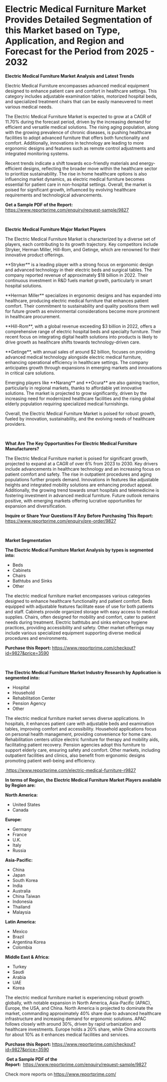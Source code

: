 <p><h1>Electric Medical Furniture Market Provides Detailed Segmentation of this Market based on Type, Application, and Region and Forecast for the Period from 2025 - 2032</h1></p><p><strong>Electric Medical Furniture Market Analysis and Latest Trends</strong></p>
<p><p>Electric Medical Furniture encompasses advanced medical equipment designed to enhance patient care and comfort in healthcare settings. This category includes adjustable examination tables, motorized hospital beds, and specialized treatment chairs that can be easily maneuvered to meet various medical needs. </p><p>The Electric Medical Furniture Market is expected to grow at a CAGR of 11.70% during the forecast period, driven by the increasing demand for efficient and versatile medical solutions. The rising aging population, along with the growing prevalence of chronic diseases, is pushing healthcare facilities to adopt advanced furniture that offers both functionality and comfort. Additionally, innovations in technology are leading to more ergonomic designs and features such as remote control adjustments and integrated monitoring systems. </p><p>Recent trends indicate a shift towards eco-friendly materials and energy-efficient designs, reflecting the broader move within the healthcare sector to prioritize sustainability. The rise in home healthcare options is also influencing market dynamics, as electric medical furniture becomes essential for patient care in non-hospital settings. Overall, the market is poised for significant growth, influenced by evolving healthcare requirements and technological advancements.</p></p>
<p><strong>Get a Sample PDF of the Report:&nbsp;</strong> <a href="https://www.reportprime.com/enquiry/request-sample/9827?utm_campaign=2280&utm_medium=2&utm_source=Github&utm_content=ia&utm_term=20032025&utm_id=electric-medical-furniture">https://www.reportprime.com/enquiry/request-sample/9827</a></p>
<p>&nbsp;</p>
<p><strong>Electric Medical Furniture Major Market Players</strong></p>
<p><p>The Electric Medical Furniture Market is characterized by a diverse set of players, each contributing to its growth trajectory. Key competitors include Stryker, Herman Miller, Hill-Rom, and Getinge, which are renowned for their innovative product offerings.</p><p>**Stryker** is a leading player with a strong focus on ergonomic design and advanced technology in their electric beds and surgical tables. The company reported revenue of approximately $18 billion in 2022. Their continuous investment in R&D fuels market growth, particularly in smart hospital solutions.</p><p>**Herman Miller** specializes in ergonomic designs and has expanded into healthcare, producing electric medical furniture that enhances patient comfort. Their commitment to sustainability and quality positions them well for future growth as environmental considerations become more prominent in healthcare procurement.</p><p>**Hill-Rom**, with a global revenue exceeding $3 billion in 2022, offers a comprehensive range of electric hospital beds and specialty furniture. Their recent focus on integrating digital health solutions into products is likely to drive growth as healthcare shifts towards technology-driven care.</p><p>**Getinge**, with annual sales of around $2 billion, focuses on providing advanced medical technology alongside electric medical furniture, enhancing operational efficiency in healthcare settings. The company anticipates growth through expansions in emerging markets and innovations in critical care solutions.</p><p>Emerging players like **Narang** and **Ocura** are also gaining traction, particularly in regional markets, thanks to affordable yet innovative solutions. The market is projected to grow significantly, driven by the increasing need for modernized healthcare facilities and the rising global elderly population requiring specialized medical furnishings.</p><p>Overall, the Electric Medical Furniture Market is poised for robust growth, fueled by innovation, sustainability, and the evolving needs of healthcare providers.</p></p>
<p>&nbsp;</p>
<p><strong>What Are The Key Opportunities For Electric Medical Furniture Manufacturers?</strong></p>
<p><p>The Electric Medical Furniture market is poised for significant growth, projected to expand at a CAGR of over 6% from 2023 to 2030. Key drivers include advancements in healthcare technology and an increasing focus on patient comfort and safety. The rise in outpatient procedures and aging populations further propels demand. Innovations in features like adjustable heights and integrated mobility solutions are enhancing product appeal. Additionally, the growing trend towards smart hospitals and telemedicine is fostering investment in advanced medical furniture. Future outlook remains positive, with emerging markets offering lucrative opportunities for expansion and diversification.</p></p>
<p><strong>Inquire or Share Your Questions If Any Before Purchasing This Report:</strong> <a href="https://www.reportprime.com/enquiry/pre-order/9827?utm_campaign=2280&utm_medium=2&utm_source=Github&utm_content=ia&utm_term=20032025&utm_id=electric-medical-furniture">https://www.reportprime.com/enquiry/pre-order/9827</a></p>
<p>&nbsp;</p>
<p><strong>Market Segmentation</strong></p>
<p><strong>The Electric Medical Furniture Market Analysis by types is segmented into:</strong></p>
<p><ul><li>Beds</li><li>Cabinets</li><li>Chairs</li><li>Bathtubs and Sinks</li><li>Other</li></ul></p>
<p><p>The electric medical furniture market encompasses various categories designed to enhance healthcare functionality and patient comfort. Beds equipped with adjustable features facilitate ease of use for both patients and staff. Cabinets provide organized storage with easy access to medical supplies. Chairs, often designed for mobility and comfort, cater to patient needs during treatment. Electric bathtubs and sinks enhance hygiene practices, providing accessibility and safety. Other market offerings may include various specialized equipment supporting diverse medical procedures and environments.</p></p>
<p><strong>Purchase this Report:&nbsp;</strong><a href="https://www.reportprime.com/checkout?id=9827&price=3590&utm_campaign=2280&utm_medium=2&utm_source=Github&utm_content=ia&utm_term=20032025&utm_id=electric-medical-furniture">https://www.reportprime.com/checkout?id=9827&price=3590</a></p>
<p>&nbsp;</p>
<p><strong>The Electric Medical Furniture Market Industry Research by Application is segmented into:</strong></p>
<p><ul><li>Hospital</li><li>Household</li><li>Rehabilitation Center</li><li>Pension Agency</li><li>Other</li></ul></p>
<p><p>The electric medical furniture market serves diverse applications. In hospitals, it enhances patient care with adjustable beds and examination tables, improving comfort and accessibility. Household applications focus on personal health management, providing convenience for home care. Rehabilitation centers utilize electric furniture for therapy and mobility aids, facilitating patient recovery. Pension agencies adopt this furniture to support elderly care, ensuring safety and comfort. Other markets, including outpatient facilities and clinics, also benefit from ergonomic designs promoting patient well-being and efficiency.</p></p>
<p><a href="https://www.reportprime.com/electric-medical-furniture-r9827?utm_campaign=2280&utm_medium=2&utm_source=Github&utm_content=ia&utm_term=20032025&utm_id=electric-medical-furniture">&nbsp;https://www.reportprime.com/electric-medical-furniture-r9827</a></p>
<p><strong>In terms of Region, the Electric Medical Furniture Market Players available by Region are:</strong></p>
<p>
    <p> <strong> North America: </strong>
        <ul>
            <li>United States</li>
            <li>Canada</li>
        </ul>
        </p> 
    <p> <strong> Europe: </strong>
        <ul>
            <li>Germany</li>
            <li>France</li>
            <li>U.K.</li>
            <li>Italy</li>
            <li>Russia</li>
        </ul>
        </p> 
    <p> <strong> Asia-Pacific: </strong>
        <ul>
            <li>China</li>
            <li>Japan</li>
            <li>South Korea</li>
            <li>India</li>
            <li>Australia</li>
            <li>China Taiwan</li>
            <li>Indonesia</li>
            <li>Thailand</li>
            <li>Malaysia</li>
        </ul>
        </p> 
    <p> <strong> Latin America: </strong>
        <ul>
            <li>Mexico</li>
            <li>Brazil</li>
            <li>Argentina Korea</li>
            <li>Colombia</li>
        </ul>
        </p> 
    <p> <strong> Middle East & Africa: </strong>
        <ul>
            <li>Turkey</li>
            <li>Saudi</li>
            <li>Arabia</li>
            <li>UAE</li>
            <li>Korea</li>
        </ul>
    </p>
    </p>
<p><p>The electric medical furniture market is experiencing robust growth globally, with notable expansion in North America, Asia-Pacific (APAC), Europe, the USA, and China. North America is projected to dominate the market, commanding approximately 40% share due to advanced healthcare infrastructure and increasing demand for ergonomic solutions. APAC follows closely with around 30%, driven by rapid urbanization and healthcare investments. Europe holds a 20% share, while China accounts for about 10% as it enhances medical facilities and services.</p></p>
<p><strong>Purchase this Report: </strong><a href="https://www.reportprime.com/checkout?id=9827&price=3590&utm_campaign=2280&utm_medium=2&utm_source=Github&utm_content=ia&utm_term=20032025&utm_id=electric-medical-furniture">https://www.reportprime.com/checkout?id=9827&price=3590</a></p>
<p>&nbsp;<strong>Get a Sample PDF of the Report:&nbsp;&nbsp;</strong><a href="https://www.reportprime.com/enquiry/request-sample/9827?utm_campaign=2280&utm_medium=2&utm_source=Github&utm_content=ia&utm_term=20032025&utm_id=electric-medical-furniture">https://www.reportprime.com/enquiry/request-sample/9827</a></p>
<p><strong></strong></p>
<p>Check more reports on <a href="https://www.reportprime.com/?utm_campaign=2280&utm_medium=2&utm_source=Github&utm_content=ia&utm_term=20032025&utm_id=electric-medical-furniture">https://www.reportprime.com/</a></p>